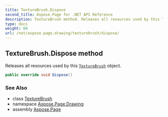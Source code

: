 ```yaml
---
title: TextureBrush.Dispose
second_title: Aspose.Page for .NET API Reference
description: TextureBrush method. Releases all resources used by this TextureBrush object
type: docs
weight: 60
url: /net/aspose.page.drawing/texturebrush/dispose/
---
```

## TextureBrush.Dispose method

Releases all resources used by this [`TextureBrush`](../) object.

```csharp
public override void Dispose()
```

### See Also

* class [TextureBrush](../)
* namespace [Aspose.Page.Drawing](../../texturebrush/)
* assembly [Aspose.Page](../../../)


